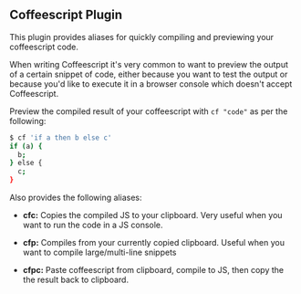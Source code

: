 ## Coffeescript Plugin

This plugin provides aliases for quickly compiling and previewing your
coffeescript code.

When writing Coffeescript it's very common to want to preview the output of a
certain snippet of code, either because you want to test the output or because
you'd like to execute it in a browser console which doesn't accept Coffeescript.

Preview the compiled result of your coffeescript with `cf "code"` as per the
following:

```zsh
$ cf 'if a then b else c'
if (a) {
  b;
} else {
  c;
}
```

Also provides the following aliases:

* **cfc:** Copies the compiled JS to your clipboard. Very useful when you want
           to run the code in a JS console.

* **cfp:** Compiles from your currently copied clipboard. Useful when you want 
           to compile large/multi-line snippets

* **cfpc:** Paste coffeescript from clipboard, compile to JS, then copy the
            the result back to clipboard.
